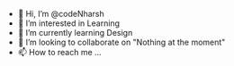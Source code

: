 - 👋 Hi, I’m @codeNharsh
- 👀 I’m interested in Learning
- 🌱 I’m currently learning Design
- 💞️ I’m looking to collaborate on "Nothing at the moment"
- 📫 How to reach me ...

<!---
codeNharsh/codeNharsh is a ✨ special ✨ repository because its `README.md` (this file) appears on your GitHub profile.
You can click the Preview link to take a look at your changes.
--->
